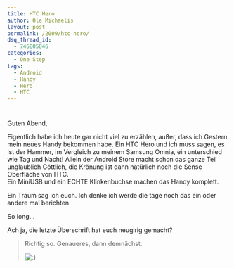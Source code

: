 ```yaml
---
title: HTC Hero
author: Ole Michaelis
layout: post
permalink: /2009/htc-hero/
dsq_thread_id:
  - 746805846
categories:
  - One Step
tags:
  - Android
  - Handy
  - Hero
  - HTC
---
```

# 

Guten Abend,

Eigentlich habe ich heute gar nicht viel zu erzählen, außer, dass ich Gestern mein neues Handy bekommen habe. Ein HTC Hero und ich muss sagen, es ist der Hammer, im Vergleich zu meinem Samsung Omnia, ein unterschied wie Tag und Nacht! Allein der Android Store macht schon das ganze Teil unglaublich Göttlich, die Krönung ist dann natürlich noch die Sense Oberfläche von HTC.  
Ein MiniUSB und ein ECHTE Klinkenbuchse machen das Handy komplett.

Ein Traum sag ich euch. Ich denke ich werde die tage noch das ein oder andere mal berichten.

So long…

Ach ja, die letzte Überschrift hat euch neugirig gemacht?

> Richtig so. Genaueres, dann demnächst.
> 
> ![:)][1] 

 [1]: http://blog.codestars.eu/wp-includes/images/smilies/icon_smile.gif

